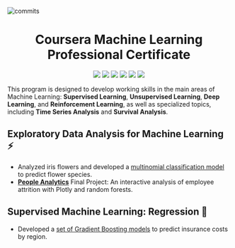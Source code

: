 ![commits](https://img.shields.io/github/last-commit/kellibelcher/IBM-Machine-Learning-Professional-Certificate?label=Last%20Commit%20)

<h1 align="center">
  Coursera Machine Learning Professional Certificate
</h1> 

<p align="center">
  <img src="https://img.shields.io/badge/Python-3670A0?style=plastic&logo=python&logoColor=ffffff"/> 
  <img src="https://img.shields.io/badge/pandas-%23130754.svg?style=plastic&logo=pandas&logoColor=white"/>
  <img src="https://img.shields.io/badge/NumPy-%23013243.svg?style=plastic&logo=numpy&logoColor=white"/> 
  <img src="https://img.shields.io/badge/scikit--learn-%23F89939.svg?style=plastic&logo=scikit-learn&logoColor=white"/>
  <img src="https://img.shields.io/badge/Plotly-%233F4F75.svg?style=plastic&logo=plotly&logoColor=white">
  <img src="https://img.shields.io/badge/Jupyter-%23F37725.svg?style=plastic&logo=jupyter&logoColor=white"/>
</p> 

This program is designed to develop working skills in the main areas of Machine Learning: **Supervised Learning**, **Unsupervised Learning**, **Deep Learning**, and **Reinforcement Learning**, as well as specialized topics, including **Time Series Analysis** and **Survival Analysis**.

## Exploratory Data Analysis for Machine Learning :zap:
- Analyzed iris flowers and developed a [multinomial classification model](https://www.kaggle.com/kellibelcher/multinomial-classification-of-iris-species) to predict flower species.
- **[People Analytics](https://www.kaggle.com/kellibelcher/exploratory-data-analysis-with-plotly)** Final Project: An interactive analysis of employee attrition with Plotly and random forests.

## Supervised Machine Learning: Regression 🚀
- Developed a [set of Gradient Boosting models](https://www.kaggle.com/kellibelcher/predicting-insurance-costs-by-region-with-xgboost?scriptVersionId=82686431) to predict insurance costs by region.
